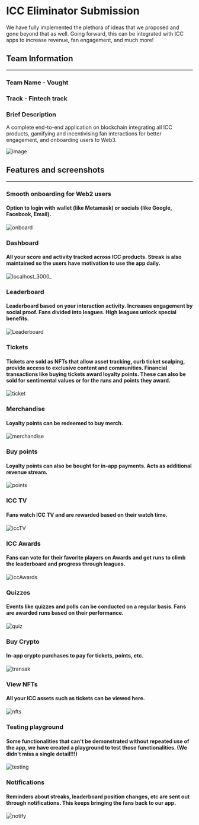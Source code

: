 # ICC Eliminator Submission

We have fully implemented the plethora of ideas that we proposed and gone beyond that as well. Going forward, this can be integrated with ICC apps to increase revenue, fan engagement, and much more!

## Team Information
---

### Team Name - Vought

### Track - Fintech track

### Brief Description

A complete end-to-end application on blockchain integrating all ICC products, gamifying and incentivising fan interactions for better engagement, and onboarding users to Web3.

![image](https://user-images.githubusercontent.com/58487637/222705512-b1ae3484-2af0-41f3-9275-39101ea49917.png)

## Features and screenshots
---

### Smooth onboarding for Web2 users
#### Option to login with wallet (like Metamask) or socials (like Google, Facebook, Email).

![onboard](https://user-images.githubusercontent.com/58487637/222707145-f7f653a7-73cd-43cc-842b-2fb8610b4204.png)

### Dashboard
#### All your score and activity tracked across ICC products. Streak is also maintained so the users have motivation to use the app daily.

![localhost_3000_](https://user-images.githubusercontent.com/58487637/222706590-5e5b1610-b97f-4367-96f8-ccc236a8c27c.png)

### Leaderboard
#### Leaderboard based on your interaction activity. Increases engagement by social proof. Fans divided into leagues. High leagues unlock special benefits.

![Leaderboard](https://user-images.githubusercontent.com/58487637/222707473-0a5b37b2-4374-4171-b926-289eec566504.png)

### Tickets
#### Tickets are sold as NFTs that allow asset tracking, curb ticket scalping, provide access to exclusive content and communities. Financial transactions like buying tickets award loyalty points. These can also be sold for sentimental values or for the runs and points they award.

![ticket](https://user-images.githubusercontent.com/58487637/222708085-1ef33ee4-fe9f-403d-9414-83e083d697e9.png)

### Merchandise
#### Loyalty points can be redeemed to buy merch.

![merchandise](https://user-images.githubusercontent.com/58487637/222707584-d9fc3c43-1121-4e4e-8a80-a3a765c8be89.png)

### Buy points
#### Loyalty points can also be bought for in-app payments. Acts as additional revenue stream.

![points](https://user-images.githubusercontent.com/58487637/222708626-e7db6715-74c4-4ad0-8464-5ed343a8040a.png)

### ICC TV
#### Fans watch ICC TV and are rewarded based on their watch time.

![iccTV](https://user-images.githubusercontent.com/58487637/222707917-630f03b5-e44d-4e13-92d5-286ff5c0fb6e.png)

### ICC Awards
#### Fans can vote for their favorite players on Awards and get runs to climb the leaderboard and progress through leagues.

![iccAwards](https://user-images.githubusercontent.com/58487637/222708763-fd145b04-ca47-4618-8821-e9d18db5ac04.png)

### Quizzes
#### Events like quizzes and polls can be conducted on a regular basis. Fans are awarded runs based on their performance.

![quiz](https://user-images.githubusercontent.com/58487637/222709151-2cd953d3-951f-4199-b016-685b5231946b.png)

### Buy Crypto
#### In-app crypto purchases to pay for tickets, points, etc.

![transak](https://user-images.githubusercontent.com/58487637/222709267-9542330e-7db6-4201-826a-808db673ad40.png)

### View NFTs
#### All your ICC assets such as tickets can be viewed here.

![nfts](https://user-images.githubusercontent.com/58487637/222709532-7e9bd31d-6543-43d9-9150-68cfd7b61fcd.png)

### Testing playground
#### Some functionalities that can't be demonstrated without repeated use of the app, we have created a playground to test those functionalities. (We didn't miss a single detail!!!)

![testing](https://user-images.githubusercontent.com/58487637/222710252-1aaf28d6-fa96-488f-8e68-89c0bb173c6b.png)

### Notifications
#### Reminders about streaks, leaderboard position changes, etc are sent out through notifications. This keeps bringing the fans back to our app.

![notify](https://user-images.githubusercontent.com/58487637/222711241-76989c7c-c46a-494c-8285-019dd57c8708.jpg)
